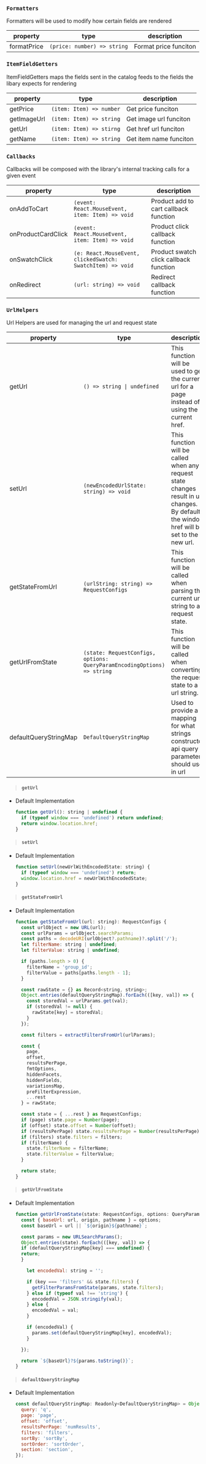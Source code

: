 ### `Formatters`

Formatters will be used to modify how certain fields are rendered

| property    | type                        | description           |
| ----------- | --------------------------- | --------------------- |
| formatPrice | `(price: number) => string` | Format price funciton |

### `ItemFieldGetters`

ItemFieldGetters maps the fields sent in the catalog feeds to the fields the libary expects for rendering

| property    | type                     | description            |
| ----------- | ------------------------ | ---------------------- |
| getPrice    | `(item: Item) => number` | Get price funciton     |
| getImageUrl | `(item: Item) => string` | Get image url funciton |
| getUrl      | `(item: Item) => stirng` | Get href url funciton  |
| getName     | `(item: Item) => string` | Get item name funciton |

### `Callbacks`

Callbacks will be composed with the library's internal tracking calls for a given event

| property           | type                                                       | description                            |
| ------------------ | ---------------------------------------------------------- | -------------------------------------- |
| onAddToCart        | `(event: React.MouseEvent, item: Item) => void`            | Product add to cart callback function  |
| onProductCardClick | `(event: React.MouseEvent, item: Item) => void`            | Product click callback function        |
| onSwatchClick      | `(e: React.MouseEvent, clickedSwatch: SwatchItem) => void` | Product swatch click callback function |
| onRedirect         | `(url: string) => void`                                    | Redirect callback function             |

### `UrlHelpers`

Url Helpers are used for managing the url and request state

| property              | type                                                                    | description                                                                                                                               |
| --------------------- | ----------------------------------------------------------------------- | ----------------------------------------------------------------------------------------------------------------------------------------- |
| getUrl                | `() => string \| undefined`                                             | This function will be used to get the current url for a page instead of using the current href.                                           |
| setUrl                | `(newEncodedUrlState: string) => void`                                  | This function will be called when any request state changes result in url changes. By default the window href will be set to the new url. |
| getStateFromUrl       | `(urlString: string) => RequestConfigs`                                 | This function will be called when parsing the current url string to a request state.                                                      |
| getUrlFromState       | `(state: RequestConfigs, options: QueryParamEncodingOptions) => string` | This function will be called when converting the request state to a url string.                                                           |
| defaultQueryStringMap | `DefaultQueryStringMap`                                                 | Used to provide a mapping for what strings constructor api query parameters should use in url                                             |

> #### `getUrl`

- Default Implementation

  ```javascript
  function getUrl(): string | undefined {
    if (typeof window === 'undefined') return undefined;
    return window.location.href;
  }
  ```

> #### `setUrl`

- Default Implementation

  ```javascript
  function setUrl(newUrlWithEncodedState: string) {
    if (typeof window === 'undefined') return;
    window.location.href = newUrlWithEncodedState;
  }
  ```

> #### `getStateFromUrl`

- Default Implementation

  ```javascript
  function getStateFromUrl(url: string): RequestConfigs {
    const urlObject = new URL(url);
    const urlParams = urlObject.searchParams;
    const paths = decodeURI(urlObject?.pathname)?.split('/');
    let filterName: string | undefined;
    let filterValue: string | undefined;

    if (paths.length > 0) {
      filterName = 'group_id';
      filterValue = paths[paths.length - 1];
    }

    const rawState = {} as Record<string, string>;
    Object.entries(defaultQueryStringMap).forEach(([key, val]) => {
      const storedVal = urlParams.get(val);
      if (storedVal != null) {
        rawState[key] = storedVal;
      }
    });

    const filters = extractFiltersFromUrl(urlParams);

    const {
      page,
      offset,
      resultsPerPage,
      fmtOptions,
      hiddenFacets,
      hiddenFields,
      variationsMap,
      preFilterExpression,
      ...rest
    } = rawState;

    const state = { ...rest } as RequestConfigs;
    if (page) state.page = Number(page);
    if (offset) state.offset = Number(offset);
    if (resultsPerPage) state.resultsPerPage = Number(resultsPerPage);
    if (filters) state.filters = filters;
    if (filterName) {
      state.filterName = filterName;
      state.filterValue = filterValue;
    }

    return state;
  }
  ```

> #### `getUrlFromState`

- Default Implementation

  ```javascript
  function getUrlFromState(state: RequestConfigs, options: QueryParamEncodingOptions = {}): string {
    const { baseUrl: url, origin, pathname } = options;
    const baseUrl = url || `${origin}${pathname}`;

    const params = new URLSearchParams();
    Object.entries(state).forEach(([key, val]) => {
    if (defaultQueryStringMap[key] === undefined) {
    return;
    }

      let encodedVal: string = '';

      if (key === 'filters' && state.filters) {
        getFilterParamsFromState(params, state.filters);
      } else if (typeof val !== 'string') {
        encodedVal = JSON.stringify(val);
      } else {
        encodedVal = val;
      }

      if (encodedVal) {
        params.set(defaultQueryStringMap[key], encodedVal);
      }

    });

    return `${baseUrl}?${params.toString()}`;
  }
  ```

> #### `defaultQueryStringMap`

- Default Implementation

  ```javascript
  const defaultQueryStringMap: Readonly<DefaultQueryStringMap> = Object.freeze({
    query: 'q',
    page: 'page',
    offset: 'offset',
    resultsPerPage: 'numResults',
    filters: 'filters',
    sortBy: 'sortBy',
    sortOrder: 'sortOrder',
    section: 'section',
  });
  ```
